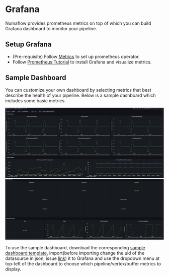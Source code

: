 # Grafana

Numaflow provides prometheus metrics on top of which you can build Grafana dashboard to monitor your pipeline.

## Setup Grafana

* (Pre-requisite) Follow [Metrics](./metrics/metrics.md) to set up prometheus operator.
* Follow [Prometheus Tutorial](https://prometheus.io/docs/tutorials/visualizing_metrics_using_grafana/) to install Grafana and visualize metrics.

## Sample Dashboard

You can customize your own dashboard by selecting metrics that best describe the health of your pipeline. Below is a sample dashboard which includes some basic metrics. 

![](../assets/sample-dashboard-img-1.png)
![](../assets/sample-dashboard-img-2.png)

To use the sample dashboard, download the corresponding [sample dashboard template](example-dashboard-template.json), import(before importing change the uid of the datasource in json, issue [link](https://community.grafana.com/t/json-loaded-dashboard-does-not-show-data-in-panel-until-edit-each-panel-and-apply-changes/65792/4)) it to Grafana and use the dropdown menu at top-left of the dashboard to choose which pipeline/vertex/buffer metrics to display.

